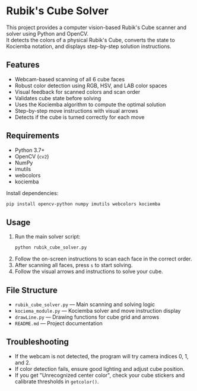 # Rubik's Cube Solver

This project provides a computer vision-based Rubik's Cube scanner and solver using Python and OpenCV.  
It detects the colors of a physical Rubik's Cube, converts the state to Kociemba notation, and displays step-by-step solution instructions.

## Features

- Webcam-based scanning of all 6 cube faces
- Robust color detection using RGB, HSV, and LAB color spaces
- Visual feedback for scanned colors and scan order
- Validates cube state before solving
- Uses the Kociemba algorithm to compute the optimal solution
- Step-by-step move instructions with visual arrows
- Detects if the cube is turned correctly for each move

## Requirements

- Python 3.7+
- OpenCV (`cv2`)
- NumPy
- imutils
- webcolors
- kociemba

Install dependencies:
```bash
pip install opencv-python numpy imutils webcolors kociemba
```

## Usage

1. Run the main solver script:
    ```bash
    python rubik_cube_solver.py
    ```
2. Follow the on-screen instructions to scan each face in the correct order.
3. After scanning all faces, press `s` to start solving.
4. Follow the visual arrows and instructions to solve your cube.

## File Structure

- `rubik_cube_solver.py` — Main scanning and solving logic
- `kociema_module.py` — Kociemba solver and move instruction display
- `drawLine.py` — Drawing functions for cube grid and arrows
- `README.md` — Project documentation

## Troubleshooting

- If the webcam is not detected, the program will try camera indices 0, 1, and 2.
- If color detection fails, ensure good lighting and adjust cube position.
- If you get "Unrecognized center color", check your cube stickers and calibrate thresholds in `getcolor()`.
